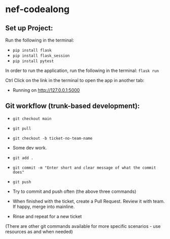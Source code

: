 # nef-codealong

## Set up Project:

Run the following in the terminal:

* ```pip install flask```
* ```pip install flask_session```
* ```pip install pytest```

In order to run the application, run the following in the terminal:
```flask run```

Ctrl Click on the link in the terminal to open the app in another tab:

* Running on http://127.0.0.1:5000

## Git workflow (trunk-based development):

* ```git checkout main```

* ```git pull```

* ```git checkout -b ticket-no-team-name```

* Some dev work.

* ```git add .```

* ```git commit -m "Enter short and clear message of what the commit does"```

* ```git push```

* Try to commit and push often (the above three commands)

* When finished with the ticket, create a Pull Request. Review it with team. If happy, merge into mainline.

* Rinse and repeat for a new ticket

(There are other git commands available for more specific scenarios - use resources as and when needed)

